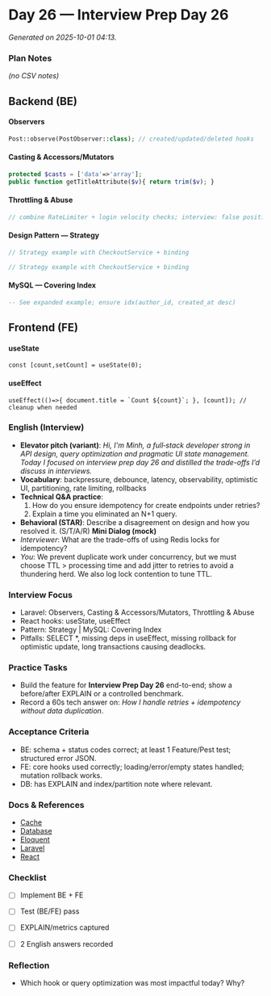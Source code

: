 # Day 26 — Interview Prep Day 26

_Generated on 2025-10-01 04:13._

### Plan Notes
_(no CSV notes)_

## Backend (BE)

#### Observers
```php
Post::observe(PostObserver::class); // created/updated/deleted hooks
```

#### Casting & Accessors/Mutators
```php
protected $casts = ['data'=>'array'];
public function getTitleAttribute($v){ return trim($v); }
```

#### Throttling & Abuse
```php
// combine RateLimiter + login velocity checks; interview: false positives
```

#### Design Pattern — Strategy
```php
// Strategy example with CheckoutService + binding
```
```php
// Strategy example with CheckoutService + binding
```

#### MySQL — Covering Index
```sql
-- See expanded example; ensure idx(author_id, created_at desc)
```

## Frontend (FE)

#### useState
```tsx
const [count,setCount] = useState(0);
```

#### useEffect
```tsx
useEffect(()=>{ document.title = `Count ${count}`; }, [count]); // cleanup when needed
```

### English (Interview)
- **Elevator pitch (variant)**: *Hi, I'm Minh, a full‑stack developer strong in API design, query optimization and pragmatic UI state management. Today I focused on interview prep day 26 and distilled the trade-offs I’d discuss in interviews.*
- **Vocabulary**: backpressure, debounce, latency, observability, optimistic UI, partitioning, rate limiting, rollbacks
- **Technical Q&A practice**:  
  1) How do you ensure idempotency for create endpoints under retries?  
  2) Explain a time you eliminated an N+1 query.
- **Behavioral (STAR)**: Describe a disagreement on design and how you resolved it. (S/T/A/R)
**Mini Dialog (mock)**
- *Interviewer*: What are the trade-offs of using Redis locks for idempotency?
- *You*: We prevent duplicate work under concurrency, but we must choose TTL > processing time and add jitter to retries to avoid a thundering herd. We also log lock contention to tune TTL.



### Interview Focus
- Laravel: Observers, Casting & Accessors/Mutators, Throttling & Abuse
- React hooks: useState, useEffect
- Pattern: Strategy | MySQL: Covering Index
- Pitfalls: SELECT *, missing deps in useEffect, missing rollback for optimistic update, long transactions causing deadlocks.


### Practice Tasks
- Build the feature for **Interview Prep Day 26** end-to-end; show a before/after EXPLAIN or a controlled benchmark.
- Record a 60s tech answer on: *How I handle retries + idempotency without data duplication*. 


### Acceptance Criteria
- BE: schema + status codes correct; at least 1 Feature/Pest test; structured error JSON.
- FE: core hooks used correctly; loading/error/empty states handled; mutation rollback works.
- DB: has EXPLAIN and index/partition note where relevant.


### Docs & References
- [Cache](https://laravel.com/docs/cache)
- [Database](https://dev.mysql.com/doc/)
- [Eloquent](https://laravel.com/docs/eloquent)
- [Laravel](https://laravel.com/docs)
- [React](https://react.dev/learn)

### Checklist
- [ ] Implement BE + FE
- [ ] Test (BE/FE) pass
- [ ] EXPLAIN/metrics captured
- [ ] 2 English answers recorded


### Reflection
- Which hook or query optimization was most impactful today? Why?